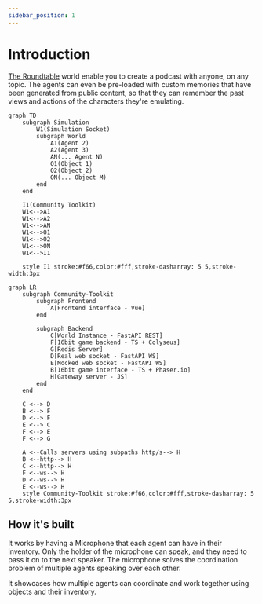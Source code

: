 ```yaml
---
sidebar_position: 1
---
```


# Introduction

[The Roundtable](https://github.com/yeagerai/genworlds-community/tree/main/use_cases/roundtable) world enable you to create a podcast with anyone, on any topic. The agents can even be pre-loaded with custom memories that have been generated from public content, so that they can remember the past views and actions of the characters they're emulating.

```mermaid
graph TD
    subgraph Simulation
        W1(Simulation Socket)
        subgraph World
            A1(Agent 2)
            A2(Agent 3)
            AN(... Agent N)
            O1(Object 1)
            O2(Object 2)
            ON(... Object M)
        end
    end

    I1(Community Toolkit)
    W1<-->A1
    W1<-->A2
    W1<-->AN
    W1<-->O1
    W1<-->O2
    W1<-->ON
    W1<-->I1

    style I1 stroke:#f66,color:#fff,stroke-dasharray: 5 5,stroke-width:3px
```

```mermaid
graph LR
    subgraph Community-Toolkit
        subgraph Frontend
            A[Frontend interface - Vue]
        end
        
        subgraph Backend
            C[World Instance - FastAPI REST]
            F[16bit game backend - TS + Colyseus]
            G[Redis Server]
            D[Real web socket - FastAPI WS]
            E[Mocked web socket - FastAPI WS]
            B[16bit game interface - TS + Phaser.io]
            H[Gateway server - JS]
        end
    end
    
    C <--> D
    B <--> F
    D <--> F
    E <--> C
    F <--> E
    F <--> G

    A <--Calls servers using subpaths http/s--> H
    B <--http--> H
    C <--http--> H
    F <--ws--> H
    D <--ws--> H
    E <--ws--> H
    style Community-Toolkit stroke:#f66,color:#fff,stroke-dasharray: 5 5,stroke-width:3px
```

## How it's built

It works by having a Microphone that each agent can have in their inventory. Only the holder of the microphone can speak, and they need to pass it on to the next speaker. The microphone solves the coordination problem of multiple agents speaking over each other.

It showcases how multiple agents can coordinate and work together using objects and their inventory.
